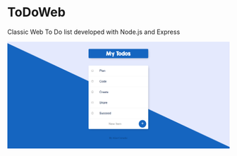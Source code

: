 # ToDoWeb
Classic Web To Do list developed with Node.js and Express

![ExampleImage](information/example.png)
